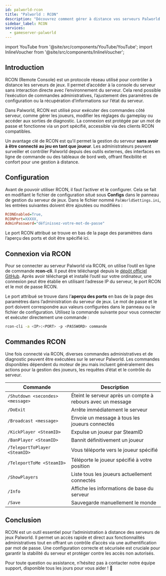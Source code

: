 ```yaml
---
id: palworld-rcon
title: "Palworld : RCON"
description: "Découvrez comment gérer à distance vos serveurs Palworld pour un contrôle et une surveillance flexibles sans rejoindre le jeu → En savoir plus maintenant"
sidebar_label: RCON
services:
  - gameserver-palworld
---
```


import YouTube from '@site/src/components/YouTube/YouTube';
import InlineVoucher from '@site/src/components/InlineVoucher';

## Introduction

RCON (Remote Console) est un protocole réseau utilisé pour contrôler à distance les serveurs de jeux. Il permet d’accéder à la console du serveur sans interaction directe avec l’environnement du serveur. Cela rend possible l’exécution de commandes administratives, l’ajustement des paramètres de configuration ou la récupération d’informations sur l’état du serveur.

Dans Palworld, RCON est utilisé pour exécuter des commandes côté serveur, comme gérer les joueurs, modifier les réglages du gameplay ou accéder aux sorties de diagnostic. La connexion est protégée par un mot de passe et fonctionne via un port spécifié, accessible via des clients RCON compatibles.

Un avantage clé de RCON est qu’il permet la gestion du serveur **sans avoir à être connecté au jeu en tant que joueur**. Les administrateurs peuvent surveiller et contrôler Palworld depuis des outils externes, des interfaces en ligne de commande ou des tableaux de bord web, offrant flexibilité et confort pour une gestion à distance.

<InlineVoucher />

## Configuration

Avant de pouvoir utiliser RCON, il faut l’activer et le configurer. Cela se fait en modifiant le fichier de configuration situé sous **Configs** dans le panneau de gestion du serveur de jeux. Dans le fichier nommé `PalWorldSettings.ini`, les entrées suivantes doivent être ajoutées ou modifiées :

```cfg
RCONEnabled=True,
RCONPort=XXXXX,
AdminPassword="définissez-votre-mot-de-passe"
```
Le port RCON attribué se trouve en bas de la page des paramètres dans l’aperçu des ports et doit être spécifié ici.



## Connexion via RCON

Pour se connecter au serveur Palworld via RCON, on utilise l’outil en ligne de commande **rcon-cli**. Il peut être téléchargé depuis le [dépôt officiel GitHub](https://github.com/gorcon/rcon-cli). Après avoir téléchargé et installé l’outil sur votre ordinateur, une connexion peut être établie en utilisant l’adresse IP du serveur, le port RCON et le mot de passe RCON.

Le port attribué se trouve dans l’**aperçu des ports** en bas de la page des paramètres dans l’administration du serveur de jeux. Le mot de passe et le port doivent correspondre aux valeurs configurées dans le panneau ou le fichier de configuration. Utilisez la commande suivante pour vous connecter et exécuter directement une commande :

```bash
rcon-cli -a <IP>:<PORT> -p <PASSWORD> commande
```



## Commandes RCON

Une fois connecté via RCON, diverses commandes administratives et de diagnostic peuvent être exécutées sur le serveur Palworld. Les commandes disponibles dépendent du moteur de jeu mais incluent généralement des actions pour la gestion des joueurs, les requêtes d’état et le contrôle du serveur.

| Commande                                 | Description                                               |
|-----------------------------------------|-----------------------------------------------------------|
| `/Shutdown <secondes> <message>`        | Éteint le serveur après un compte à rebours avec un message |
| `/DoExit`                               | Arrête immédiatement le serveur                           |
| `/Broadcast <message>`                  | Envoie un message à tous les joueurs connectés            |
| `/KickPlayer <SteamID>`                 | Expulse un joueur par SteamID                              |
| `/BanPlayer <SteamID>`                  | Bannit définitivement un joueur                            |
| `/TeleportToPlayer <SteamID>`           | Vous téléporte vers le joueur spécifié                     |
| `/TeleportToMe <SteamID>`               | Téléporte le joueur spécifié à votre position              |
| `/ShowPlayers`                          | Liste tous les joueurs actuellement connectés              |
| `/Info`                                 | Affiche les informations de base du serveur                |
| `/Save`                                 | Sauvegarde manuellement le monde                            |



## Conclusion

RCON est un outil essentiel pour l’administration à distance des serveurs de jeux Palworld. Il permet un accès rapide et direct aux fonctionnalités administratives tout en offrant un contrôle d’accès via une authentification par mot de passe. Une configuration correcte et sécurisée est cruciale pour garantir la stabilité du serveur et protéger contre les accès non autorisés.

Pour toute question ou assistance, n’hésitez pas à contacter notre équipe support, disponible tous les jours pour vous aider ! 🙂

<InlineVoucher />